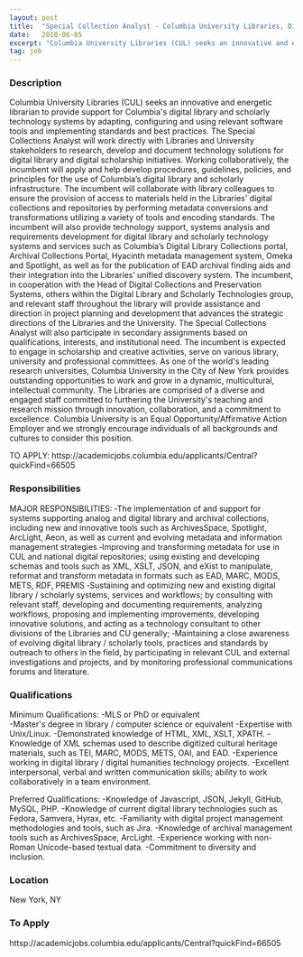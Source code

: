 ```yaml
---
layout: post
title:  "Special Collection Analyst - Columbia University Libraries, Digital Library and Scholarly Technologies"
date:   2018-06-05
excerpt: "Columbia University Libraries (CUL) seeks an innovative and energetic librarian to provide support for Columbia's digital library and scholarly technology systems by adapting, configuring and using relevant software tools and implementing standards and best practices. The Special Collections Analyst will work directly with Libraries and University stakeholders to research, develop..."
tag: job
---
```


### Description   

Columbia University Libraries (CUL) seeks an innovative and energetic librarian to provide support for Columbia's digital library and scholarly technology systems by adapting, configuring and using relevant software tools and implementing standards and best practices. The Special Collections Analyst will work directly with Libraries and University stakeholders to research, develop and     document technology solutions for digital library and digital scholarship initiatives. Working collaboratively, the incumbent will apply and help develop procedures, guidelines, policies, and  principles for the use of Columbia’s digital library and scholarly infrastructure. The incumbent will collaborate with library colleagues to ensure the provision of access to materials held in the Libraries' digital collections and repositories by performing metadata conversions and transformations utilizing a variety of tools and encoding standards. The incumbent will also provide technology support, systems analysis and requirements development for digital library and scholarly technology systems and services such as Columbia’s Digital Library Collections portal, Archival Collections Portal, Hyacinth metadata management system, Omeka and Spotlight, as well as for the publication of EAD archival finding aids and their integration into the Libraries’ unified discovery system. The incumbent, in cooperation with the Head of Digital Collections and Preservation Systems, others within the Digital Library and Scholarly Technologies group, and relevant staff throughout the library will provide assistance and direction in project planning and development that advances the strategic directions of the Libraries and the University.
The Special Collections Analyst will also participate in secondary assignments based on qualifications, interests, and institutional need. The incumbent is expected to engage in scholarship and creative activities, serve on various library, university and professional committees.
As one of the world's leading research universities, Columbia University in the City of New York provides outstanding opportunities to work and grow in a dynamic, multicultural, intellectual community. The Libraries are comprised of a diverse and engaged staff committed to furthering the University's teaching and research mission through innovation, collaboration, and a commitment to excellence. Columbia University is an Equal Opportunity/Affirmative Action Employer and we strongly encourage individuals  of all backgrounds and cultures to consider this position.

TO APPLY: httsp://academicjobs.columbia.edu/applicants/Central?quickFind=66505


### Responsibilities   

MAJOR RESPONSIBILITIES:
‐The implementation of and support for systems supporting analog and digital library and archival collections, including new and innovative tools such as ArchivesSpace, Spotlight, ArcLight, Aeon, as well as current and evolving metadata and information management strategies
‐Improving and transforming metadata for use in CUL and national digital repositories; using existing and developing schemas and tools such as XML, XSLT, JSON, and eXist to manipulate, reformat and transform metadata in formats such as EAD, MARC, MODS, METS, RDF, PREMIS
‐Sustaining and optimizing new and existing digital library / scholarly systems, services and workflows;   by consulting with relevant staff, developing and documenting requirements, analyzing workflows, proposing and implementing improvements, developing innovative solutions, and acting as a technology consultant to other divisions of the Libraries and CU generally;
‐Maintaining a close awareness of evolving digital library / scholarly tools, practices and standards by outreach to others in the field, by participating in relevant CUL and external investigations and projects, and by monitoring professional communications forums and literature.


### Qualifications   

Minimum Qualifications:
-MLS or PhD or equivalent  
-Master's degree in library / computer science or equivalent 
-Expertise with Unix/Linux. 
-Demonstrated knowledge of HTML, XML, XSLT, XPATH. 
-Knowledge of XML schemas used to describe digitized cultural heritage materials, such as TEI, MARC, MODS, METS, OAI, and EAD. 
-Experience working in digital library / digital humanities technology projects. 
-Excellent interpersonal, verbal and written communication skills; ability to work collaboratively in a team environment.  

Preferred Qualifications:
-Knowledge of Javascript, JSON, Jekyll, GitHub, MySQL, PHP. 
-Knowledge of current digital library technologies such as Fedora, Samvera, Hyrax, etc. 
-Familiarity with digital project management methodologies and tools, such as Jira. 
-Knowledge of archival management tools such as ArchivesSpace, ArcLight. 
-Experience working with non-Roman Unicode-based textual data. 
-Commitment to diversity and inclusion.  




### Location   

New York, NY




### To Apply   

httsp://academicjobs.columbia.edu/applicants/Central?quickFind=66505





